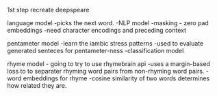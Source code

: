 1st step recreate deepspeare

language model
-picks the next word.
-NLP model
-masking - zero pad embeddings
-need character encodings and preceding context

pentameter model
-learn the iambic stress patterns
-used to evaluate generated senteces for pentameter-ness
-classification model

rhyme model - going to try to use rhymebrain api
-uses a margin-based loss to to separater rhyming word pairs from non-rhyming word pairs.
-word embeddings for rhyme
-cosine similarity of two words determines how related they are.
